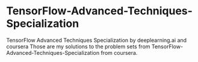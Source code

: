 # TensorFlow-Advanced-Techniques-Specialization
TensorFlow Advanced Techniques Specialization by deeplearning.ai and coursera
Those are my solutions to the problem sets from TensorFlow-Advanced-Techniques-Specialization from coursera.

